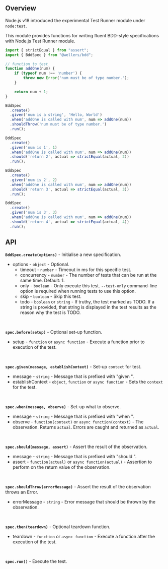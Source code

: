 ## Overview

Node.js v18 introduced the experimental Test Runner module under `node:test`.

This module provides functions for writing fluent BDD-style specifications with Node.js Test Runner module.

```js
import { strictEqual } from "assert";
import { BddSpec } from "@wellers/bdd";

// function to test
function addOne(num) {
	if (typeof num !== 'number') {
		throw new Error('num must be of type number.');
	}

	return num + 1;
}

BddSpec
  .create()
  .given('num is a string', 'Hello, World')
  .when('addOne is called with num', num => addOne(num))	
  .shouldThrow('num must be of type number.')
  .run();

BddSpec
  .create()
  .given('num is 1', 1)
  .when('addOne is called with num', num => addOne(num))
  .should('return 2', actual => strictEqual(actual, 2))
  .run();

BddSpec
  .create()
  .given('num is 2', 2)
  .when('addOne is called with num', num => addOne(num))
  .should('return 3', actual => strictEqual(actual, 3))
  .run();

BddSpec
  .create()
  .given('num is 3', 3)
  .when('addOne is called with num', num => addOne(num))
  .should('return 4', actual => strictEqual(actual, 4))
  .run();
```

## API

**`BddSpec.create(options)`** - Initialise a new specification.

* options - `object` - Optional.
    * timeout - `number` - Timeout in ms for this specific test.
    * concurrency - `number` - The number of tests that can be run at the same time. Default: 1.
    * only - `boolean` - Only execute this test. `--test-only` command-line option is required when running tests to use this option.
    * skip - `boolean` - Skip this test.
    * todo - `boolean`  or `string` - If truthy, the test marked as TODO. If a string is provided, that string is displayed in the test results as the reason why the test is TODO.  

<br>

**`spec.before(setup)`** - Optional set-up function.
   * setup - `function` or `async function` - Execute a function prior to execution of the test.

<br>

**`spec.given(message, establishContext)`** - Set-up `context` for test.
   * message - `string` - Message that is prefixed with "given ".
   * establishContext - `object`, `function` or `async function` - Sets the `context` for the test.

<br>

**`spec.when(message, observe)`** - Set-up what to observe.
   * message - `string` - Message that is prefixed with "when ".
   * observe - `function(context)` or `async function(context)` - The observation. Returns `actual`. Errors are caught and returned as `actual`.

<br>

**`spec.should(message, assert)`** - Assert the result of the observation.
   * message - `string` - Message that is prefixed with "should ".
   * assert - `function(actual)` or `async function(actual)` - Assertion to perform on the return value of the observation.

<br>

**`spec.shouldThrow(errorMessage)`** - Assert the result of the observation throws an Error.    
   * errorMessage - `string` - Error message that should be thrown by the observation.

<br>

**`spec.then(teardown)`** - Optional teardown function.
   * teardown - `function` or `async function` -  Execute a function after the execution of the test.

<br>

**`spec.run()`** - Execute the test.